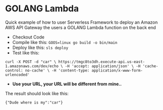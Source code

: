 # GOLANG Lambda

Quick example of how to user Serverless Framework to deploy an Amazon AWS API Gateway the users a GOLANG Lambda function on the back end

* Checkout Code
* Compile like this: `GOOS=linux go build -o bin/main`
* Deploy  like this: `sls deploy`
* Test like this: 

`curl -X POST -d "car" \
                     https://tmgc8to3dh.execute-api.us-east-1.amazonaws.com/dev/echo \
                     -H 'accept: application/json' \
                     -H 'cache-control: no-cache' \
                     -H 'content-type: application/x-www-form-urlencoded'`
                     
* **Use your URL, your URL will be different from mine..**

The result should look like this:

`{"Dude where is my":"car"}`              